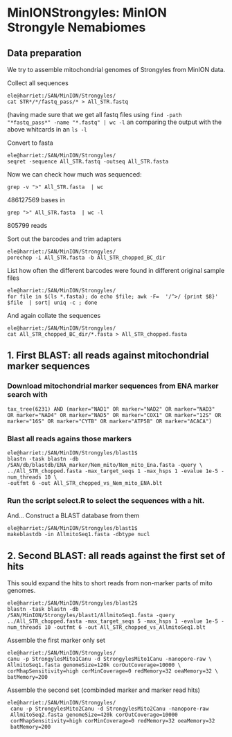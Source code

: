 # MinIONStrongyles: MinION Strongyle Nemabiomes


## Data preparation

We try to assemble mitochondrial genomes of Strongyles from MinION data. 

Collect all sequences

```
ele@harriet:/SAN/MinION/Strongyles/
cat STR*/*/fastq_pass/* > All_STR.fastq
```

(having made sure that we get all fastq files using `find -path
"*fastq_pass*" -name "*.fastq" | wc -l` an comparing the output with
the above whitcards in an `ls -l`

Convert to fasta

```
ele@harriet:/SAN/MinION/Strongyles/
seqret -sequence All_STR.fastq -outseq All_STR.fasta
```

Now we can check how much was sequenced:
```
grep -v ">" All_STR.fasta  | wc
```
486127569 bases in 

```
grep ">" All_STR.fasta  | wc -l
```
805799 reads

Sort out the barcodes and trim adapters

```
ele@harriet:/SAN/MinION/Strongyles/
porechop -i All_STR.fasta -b All_STR_chopped_BC_dir
```

List how often the different barcodes were found in different original sample files 
```
ele@harriet:/SAN/MinION/Strongyles/
for file in $(ls *.fasta); do echo $file; awk -F=  '/^>/ {print $8}' $file  | sort| uniq -c ; done
```
And again collate the sequences

```
ele@harriet:/SAN/MinION/Strongyles/
cat All_STR_chopped_BC_dir/*.fasta > All_STR_chopped.fasta
```

## 1. First BLAST: all reads against mitochondrial  marker sequences

### Download mitochondrial marker sequences from ENA marker search with 

```
tax_tree(6231) AND (marker="NAD1" OR marker="NAD2" OR marker="NAD3"
OR marker="NAD4" OR marker="NAD5" OR marker="COX1" OR marker="12S" OR
marker="16S" OR marker="CYTB" OR marker="ATP5B" OR marker="ACACA")
```

### Blast all reads agains those markers

```
ele@harriet:/SAN/MinION/Strongyles/blast1$ 
blastn -task blastn -db /SAN/db/blastdb/ENA_marker/Nem_mito/Nem_mito_Ena.fasta -query \
../All_STR_chopped.fasta -max_target_seqs 1 -max_hsps 1 -evalue 1e-5 -num_threads 10 \
-outfmt 6 -out All_STR_chopped_vs_Nem_mito_ENA.blt
```

### Run the script select.R to select the sequences with a hit.

And... Construct a BLAST database from them

``` 
ele@harriet:/SAN/MinION/Strongyles/blast1$ 
makeblastdb -in AllmitoSeq1.fasta -dbtype nucl 
```

## 2. Second BLAST: all reads against the first set of hits 

This sould expand the hits to short reads from non-marker parts of
mito genomes. 

```
ele@harriet:/SAN/MinION/Strongyles/blast2$
blastn -task blastn -db /SAN/MinION/Strongyles/blast1/AllmitoSeq1.fasta -query ../All_STR_chopped.fasta -max_target_seqs 5 -max_hsps 1 -evalue 1e-5 -num_threads 10 -outfmt 6 -out All_STR_chopped_vs_AllmitoSeq1.blt
```

Assemble the first marker only set

```
ele@harriet:/SAN/MinION/Strongyles/
canu -p StrongylesMito1Canu -d StrongylesMito1Canu -nanopore-raw \
AllmitoSeq1.fasta genomeSize=120k corOutCoverage=10000 \
corMhapSensitivity=high corMinCoverage=0 redMemory=32 oeaMemory=32 \ 
batMemory=200
```

Assemble the second set (combinded marker and marker read hits)

```
ele@harriet:/SAN/MinION/Strongyles/
 canu -p StrongylesMito2Canu -d StrongylesMito2Canu -nanopore-raw
 AllmitoSeq2.fasta genomeSize=420k corOutCoverage=10000
 corMhapSensitivity=high corMinCoverage=0 redMemory=32 oeaMemory=32
 batMemory=200
```



